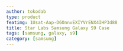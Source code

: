 ```yaml
---
author: tokodab
type: product
featimg: 1Usat-Aap-D6OnnvEXIYVrENX4IHP3d88
title: Star Labs Samsung Galaxy S9 Case
tags: [samsung, galaxy, s9]
category: [samsung]
---
```

